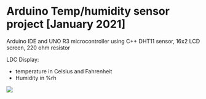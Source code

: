 # Arduino Temp/humidity sensor project [January 2021]
Arduino IDE and UNO R3 microcontroller using C++
DHT11 sensor, 16x2 LCD screen,  220 ohm resistor

 LDC Display: 
  - temperature in Celsius and Fahrenheit 
  - Humidity in %rh
  
 

<img src="https://github.com/shad902/Temp-humidity-sensor/blob/main/Performance%20GIF.gif?raw=true">

